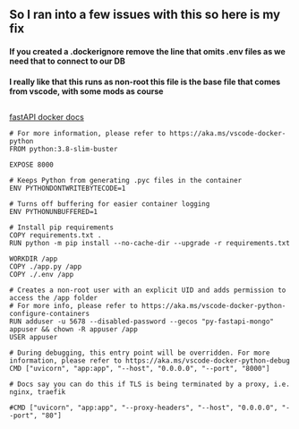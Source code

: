 ## So I ran into a few issues with this so here is my fix

#### If you created a .dockerignore remove the line that omits .env files as we need that to connect to our DB

#### I really like that this runs as non-root this file is the base file that comes from vscode, with some mods as course

##

[fastAPI docker docs](https://fastapi.tiangolo.com/deployment/docker/)


````
# For more information, please refer to https://aka.ms/vscode-docker-python
FROM python:3.8-slim-buster

EXPOSE 8000

# Keeps Python from generating .pyc files in the container
ENV PYTHONDONTWRITEBYTECODE=1

# Turns off buffering for easier container logging
ENV PYTHONUNBUFFERED=1

# Install pip requirements
COPY requirements.txt .
RUN python -m pip install --no-cache-dir --upgrade -r requirements.txt

WORKDIR /app
COPY ./app.py /app
COPY ./.env /app

# Creates a non-root user with an explicit UID and adds permission to access the /app folder
# For more info, please refer to https://aka.ms/vscode-docker-python-configure-containers
RUN adduser -u 5678 --disabled-password --gecos "py-fastapi-mongo" appuser && chown -R appuser /app
USER appuser

# During debugging, this entry point will be overridden. For more information, please refer to https://aka.ms/vscode-docker-python-debug
CMD ["uvicorn", "app:app", "--host", "0.0.0.0", "--port", "8000"]

# Docs say you can do this if TLS is being terminated by a proxy, i.e. nginx, traefik

#CMD ["uvicorn", "app:app", "--proxy-headers", "--host", "0.0.0.0", "--port", "80"]


````
